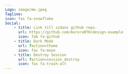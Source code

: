 ```yaml
---
Logo: image/me.jpeg
Tagline: 
icon: fas fa-snowflake
Social:
    - title: Link till sidans github repo.
      url: https://github.com/AuroraBTH/design-example
      icon: fab fa-github
    - title: Dark Mode
      url: ?action=theme
      icon: fas fa-moon
    - title: Destroy Session
      url: ?action=session_destroy
      icon: fas fa-trash-alt
---
```

